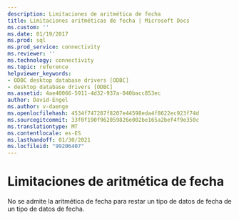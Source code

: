 ```yaml
---
description: Limitaciones de aritmética de fecha
title: Limitaciones aritméticas de fecha | Microsoft Docs
ms.custom: ''
ms.date: 01/19/2017
ms.prod: sql
ms.prod_service: connectivity
ms.reviewer: ''
ms.technology: connectivity
ms.topic: reference
helpviewer_keywords:
- ODBC desktop database drivers [ODBC]
- desktop database drivers [ODBC]
ms.assetid: 4ae40066-5911-4d32-937a-040bacc853ec
author: David-Engel
ms.author: v-daenge
ms.openlocfilehash: 4534f747287f8207e44598eda4f8622ec923f74d
ms.sourcegitcommit: 33f0f190f962059826e002be165a2bef4f9e350c
ms.translationtype: MT
ms.contentlocale: es-ES
ms.lasthandoff: 01/30/2021
ms.locfileid: "99206407"
---
```

# <a name="date-arithmetic-limitations"></a>Limitaciones de aritmética de fecha
No se admite la aritmética de fecha para restar un tipo de datos de fecha de un tipo de datos de fecha.
